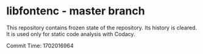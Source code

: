 # libfontenc - master branch

This repository contains frozen state of the repository.
Its history is cleared. It is used only for static code
analysis with Codacy.

Commit Time: 1702016964